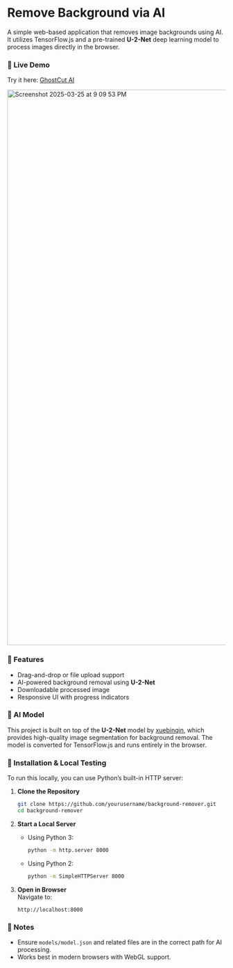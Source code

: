 # Remove Background via AI

A simple web-based application that removes image backgrounds using AI. It utilizes TensorFlow.js and a pre-trained **U-2-Net** deep learning model to process images directly in the browser.  

### 🔗 Live Demo  
Try it here: [GhostCut AI](https://www.ravzzy.com/app/remove-background/home.html)  

<img width="1278" alt="Screenshot 2025-03-25 at 9 09 53 PM" src="https://github.com/user-attachments/assets/b610948f-143c-498c-a77a-04e952b2a3a5" />

### 🚀 Features  
- Drag-and-drop or file upload support  
- AI-powered background removal using **U-2-Net**  
- Downloadable processed image  
- Responsive UI with progress indicators  

### 🧠 AI Model  
This project is built on top of the **U-2-Net** model by [xuebinqin](https://github.com/xuebinqin/U-2-Net), which provides high-quality image segmentation for background removal. The model is converted for TensorFlow.js and runs entirely in the browser.  

### 📂 Installation & Local Testing  
To run this locally, you can use Python’s built-in HTTP server:  

1. **Clone the Repository**  
   ```sh
   git clone https://github.com/yourusername/background-remover.git
   cd background-remover
   ```  

2. **Start a Local Server**  
   - Using Python 3:  
     ```sh
     python -m http.server 8000
     ```  
   - Using Python 2:  
     ```sh
     python -m SimpleHTTPServer 8000
     ```  

3. **Open in Browser**  
   Navigate to:  
   ```
   http://localhost:8000
   ```

### 📌 Notes  
- Ensure `models/model.json` and related files are in the correct path for AI processing.  
- Works best in modern browsers with WebGL support.  
